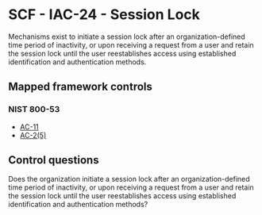 # SCF - IAC-24 - Session Lock
Mechanisms exist to initiate a session lock after an organization-defined time period of inactivity, or upon receiving a request from a user and retain the session lock until the user reestablishes access using established identification and authentication methods.
## Mapped framework controls
### NIST 800-53
- [AC-11](../nist80053/ac-11.md)
- [AC-2(5)](../nist80053/ac-2-5.md)
  
## Control questions
Does the organization initiate a session lock after an organization-defined time period of inactivity, or upon receiving a request from a user and retain the session lock until the user reestablishes access using established identification and authentication methods?
  